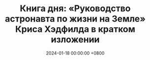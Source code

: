 ---
title: "Книга дня: «Руководство астронавта по жизни на Земле» Криса Хэдфилда в кратком изложении"
description: >-
  Погрузитесь в захватывающий мир космических путешествий с мемуарами командира МКС Криса Хэдфилда. Узнайте, как космическая подготовка и опыт на орбите формируют уникальный взгляд на жизнь, развивают лидерские качества и учат преодолевать трудности. Вдохновляющая история о целеустремленности, инновациях и силе человеческих возможностей.
date: 2024-01-18 00:00:00 +0800
categories: [Мышление, Конспекты-книг]
tags:
  [
    крис-хэдфилд,
    космонавтика,
    международная-космическая-станция,
    мемуары-астронавта,
    жизнь-в-космосе,
    саморазвитие,
    лидерство,
    преодоление-трудностей,
    космические-технологии,
    выход-в-открытый-космос,
    вдохновляющие-истории,
    наука-о-космосе,
    мотивация,
    практические-советы,
    взгляд-из-космоса,
    российско-канадское-сотрудничество,
    космические-исследования,
    подготовка-космонавтов
  ]
image: 
alt: 'Книга "Руководство астронавта по жизни на Земле" Криса Хэдфилда - мемуары командира МКС и уроки космоса для повседневной жизни.'
fallback:
  - 
  # Replace with the URL of your backup image
  -
  # Replace with the URL of your backup image
---